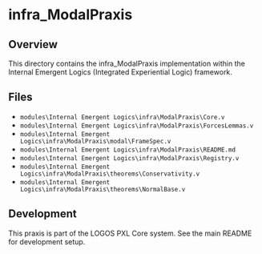 # infra_ModalPraxis

## Overview

This directory contains the infra_ModalPraxis implementation within the Internal Emergent Logics (Integrated Experiential Logic) framework.

## Files

- `modules\Internal Emergent Logics\infra\ModalPraxis\Core.v`
- `modules\Internal Emergent Logics\infra\ModalPraxis\ForcesLemmas.v`
- `modules\Internal Emergent Logics\infra\ModalPraxis\modal\FrameSpec.v`
- `modules\Internal Emergent Logics\infra\ModalPraxis\README.md`
- `modules\Internal Emergent Logics\infra\ModalPraxis\Registry.v`
- `modules\Internal Emergent Logics\infra\ModalPraxis\theorems\Conservativity.v`
- `modules\Internal Emergent Logics\infra\ModalPraxis\theorems\NormalBase.v`

## Development

This praxis is part of the LOGOS PXL Core system. See the main README for development setup.
